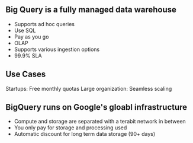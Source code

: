 ## Big Query is a fully managed data warehouse

- Supports ad hoc queries
- Use SQL
- Pay as you go
- OLAP
- Supports various ingestion options
- 99.9% SLA

## Use Cases

Startups: Free monthly quotas
Large organization: Seamless scaling

##  BigQuery runs on Google's gloabl infrastructure
- Compute and storage are separated with a terabit network in between
- You only pay for storage and processing used
- Automatic discount for long term data storage (90+ days)

